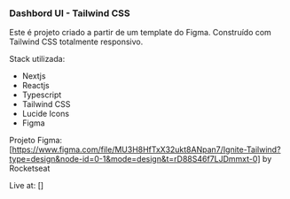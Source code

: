 ### Dashbord UI - Tailwind CSS

Este é projeto criado a partir de um template do Figma. 
Construído com Tailwind CSS totalmente responsivo.

Stack utilizada:

- Nextjs
- Reactjs
- Typescript
- Tailwind CSS
- Lucide Icons
- Figma

Projeto Figma: [https://www.figma.com/file/MU3H8HfTxX32ukt8ANpan7/Ignite-Tailwind?type=design&node-id=0-1&mode=design&t=rD88S46f7LJDmmxt-0] by Rocketseat


Live at: []